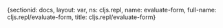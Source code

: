 {sectionid: docs, layout: var, ns: cljs.repl, name: evaluate-form, full-name: cljs.repl/evaluate-form,
  title: cljs.repl/evaluate-form}
